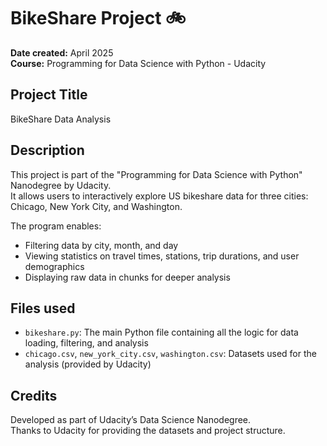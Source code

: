 # BikeShare Project 🚲

**Date created:** April 2025  
**Course:** Programming for Data Science with Python - Udacity  

## Project Title
BikeShare Data Analysis

## Description
This project is part of the "Programming for Data Science with Python" Nanodegree by Udacity.  
It allows users to interactively explore US bikeshare data for three cities: Chicago, New York City, and Washington.

The program enables:
- Filtering data by city, month, and day
- Viewing statistics on travel times, stations, trip durations, and user demographics
- Displaying raw data in chunks for deeper analysis

## Files used
- `bikeshare.py`: The main Python file containing all the logic for data loading, filtering, and analysis
- `chicago.csv`, `new_york_city.csv`, `washington.csv`: Datasets used for the analysis (provided by Udacity)

## Credits
Developed as part of Udacity’s Data Science Nanodegree.  
Thanks to Udacity for providing the datasets and project structure.


